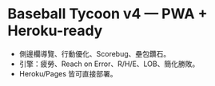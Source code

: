 # Baseball Tycoon v4 — PWA + Heroku-ready

- 側邊欄導覽、行動優化、Scorebug、壘包鑽石。
- 引擎：疲勞、Reach on Error、R/H/E、LOB、簡化勝敗。
- Heroku/Pages 皆可直接部署。

